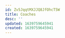```yaml
---
id: Zv5JqqtMXJJQ8JfOhcT5W
title: Coaches
desc: ''
updated: 1639759645941
created: 1639759645941
---
```


